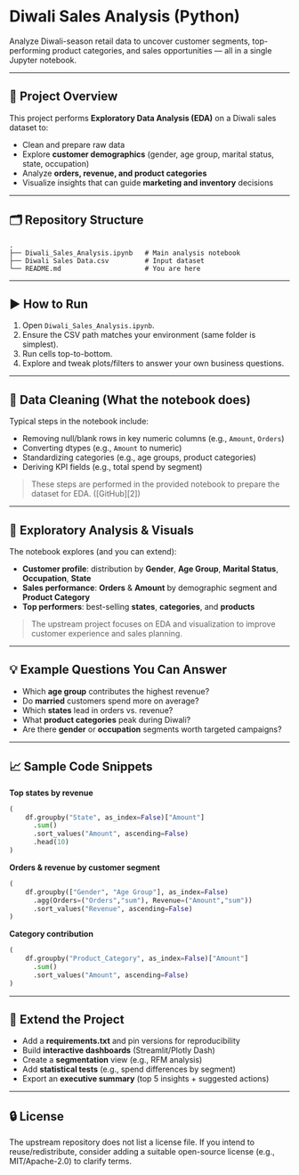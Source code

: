 # Diwali Sales Analysis (Python)

Analyze Diwali-season retail data to uncover customer segments, top-performing product categories, and sales opportunities — all in a single Jupyter notebook.

---

## 📌 Project Overview

This project performs **Exploratory Data Analysis (EDA)** on a Diwali sales dataset to:

* Clean and prepare raw data
* Explore **customer demographics** (gender, age group, marital status, state, occupation)
* Analyze **orders, revenue, and product categories**
* Visualize insights that can guide **marketing and inventory** decisions

---

## 🗂 Repository Structure

```
.
├── Diwali_Sales_Analysis.ipynb   # Main analysis notebook
├── Diwali Sales Data.csv         # Input dataset
└── README.md                     # You are here
```
---

## ▶️ How to Run

1. Open `Diwali_Sales_Analysis.ipynb`.
2. Ensure the CSV path matches your environment (same folder is simplest).
3. Run cells top-to-bottom.
4. Explore and tweak plots/filters to answer your own business questions.

---

## 🧹 Data Cleaning (What the notebook does)

Typical steps in the notebook include:

* Removing null/blank rows in key numeric columns (e.g., `Amount`, `Orders`)
* Converting dtypes (e.g., `Amount` to numeric)
* Standardizing categories (e.g., age groups, product categories)
* Deriving KPI fields (e.g., total spend by segment)

> These steps are performed in the provided notebook to prepare the dataset for EDA. ([GitHub][2])

---

## 🔎 Exploratory Analysis & Visuals

The notebook explores (and you can extend):

* **Customer profile**: distribution by **Gender**, **Age Group**, **Marital Status**, **Occupation**, **State**
* **Sales performance**: **Orders** & **Amount** by demographic segment and **Product Category**
* **Top performers**: best-selling **states**, **categories**, and **products**

> The upstream project focuses on EDA and visualization to improve customer experience and sales planning.

---

## 💡 Example Questions You Can Answer

* Which **age group** contributes the highest revenue?
* Do **married** customers spend more on average?
* Which **states** lead in orders vs. revenue?
* What **product categories** peak during Diwali?
* Are there **gender** or **occupation** segments worth targeted campaigns?

---

## 📈 Sample Code Snippets

**Top states by revenue**

```python
(
    df.groupby("State", as_index=False)["Amount"]
      .sum()
      .sort_values("Amount", ascending=False)
      .head(10)
)
```

**Orders & revenue by customer segment**

```python
(
    df.groupby(["Gender", "Age Group"], as_index=False)
      .agg(Orders=("Orders","sum"), Revenue=("Amount","sum"))
      .sort_values("Revenue", ascending=False)
)
```

**Category contribution**

```python
(
    df.groupby("Product_Category", as_index=False)["Amount"]
      .sum()
      .sort_values("Amount", ascending=False)
)
```

---

## 🧭 Extend the Project

* Add a **requirements.txt** and pin versions for reproducibility
* Build **interactive dashboards** (Streamlit/Plotly Dash)
* Create a **segmentation** view (e.g., RFM analysis)
* Add **statistical tests** (e.g., spend differences by segment)
* Export an **executive summary** (top 5 insights + suggested actions)

---


## 🔒 License

The upstream repository does not list a license file. If you intend to reuse/redistribute, consider adding a suitable open-source license (e.g., MIT/Apache-2.0) to clarify terms. 


[4]: https://www.youtube.com/watch?v=KgCgpCIOkIs&utm_source=chatgpt.com "Python Project for Data Analysis- Exploratory Data Analysis ..."
[5]: https://github.com/rishabhnmishra?utm_source=chatgpt.com "Rishabh Mishra rishabhnmishra"
